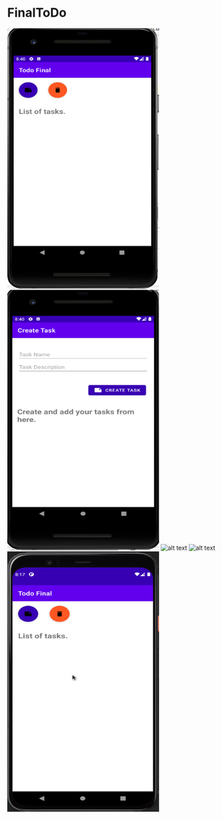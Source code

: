 # FinalToDo
<img src="./homepage.png" alt="alt text" width="350" height="600">
<img src="./create.png" alt="alt text" width="350" height="600">
<img src="./created task.gif" alt="alt text" width="350" height="600">
<img src="./update and delete.gif" alt="alt text" width="350" height="600">
<img src="./gifoftodo.gif" alt="alt text" width="350" height="600">
